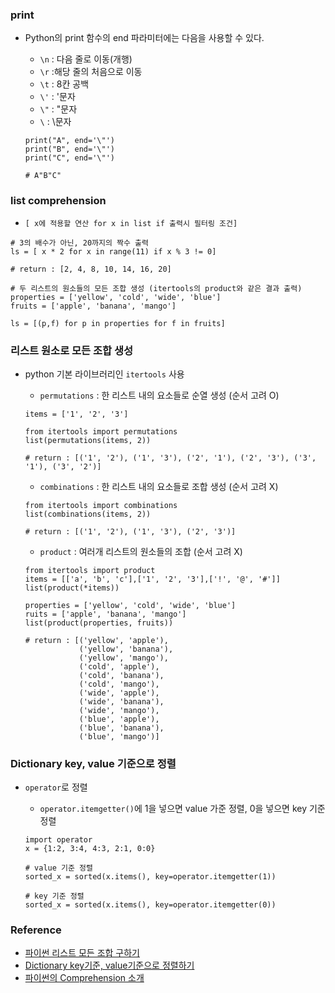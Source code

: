 ### print

- Python의 print 함수의 end 파라미터에는 다음을 사용할 수 있다.

  - `\n` : 다음 줄로 이동(개행)
  - `\r` :해당 줄의 처음으로 이동
  - `\t` : 8칸 공백
  - `\'` : '문자
  - `\"` : "문자
  - `\` : \문자

  ```
  print("A", end='\"')
  print("B", end='\"')
  print("C", end='\"')

  # A"B"C"
  ```

### list comprehension

- `[ x에 적용할 연산 for x in list if 출력시 필터링 조건]`

```
# 3의 배수가 아닌, 20까지의 짝수 출력
ls = [ x * 2 for x in range(11) if x % 3 != 0]

# return : [2, 4, 8, 10, 14, 16, 20]

# 두 리스트의 원소들의 모든 조합 생성 (itertools의 product와 같은 결과 출력)
properties = ['yellow', 'cold', 'wide', 'blue']
fruits = ['apple', 'banana', 'mango']

ls = [(p,f) for p in properties for f in fruits]
```

### 리스트 원소로 모든 조합 생성

- python 기본 라이브러리인 `itertools` 사용

  - `permutations` : 한 리스트 내의 요소들로 순열 생성 (순서 고려 O)

  ```
  items = ['1', '2', '3']

  from itertools import permutations
  list(permutations(items, 2))

  # return : [('1', '2'), ('1', '3'), ('2', '1'), ('2', '3'), ('3', '1'), ('3', '2')]
  ```

  - `combinations` : 한 리스트 내의 요소들로 조합 생성 (순서 고려 X)

  ```
  from itertools import combinations
  list(combinations(items, 2))

  # return : [('1', '2'), ('1', '3'), ('2', '3')]
  ```

  - `product` : 여러개 리스트의 원소들의 조합 (순서 고려 X)

  ```
  from itertools import product
  items = [['a', 'b', 'c'],['1', '2', '3'],['!', '@', '#']]
  list(product(*items))

  properties = ['yellow', 'cold', 'wide', 'blue']
  ruits = ['apple', 'banana', 'mango']
  list(product(properties, fruits))

  # return : [('yellow', 'apple'),
              ('yellow', 'banana'),
              ('yellow', 'mango'),
              ('cold', 'apple'),
              ('cold', 'banana'),
              ('cold', 'mango'),
              ('wide', 'apple'),
              ('wide', 'banana'),
              ('wide', 'mango'),
              ('blue', 'apple'),
              ('blue', 'banana'),
              ('blue', 'mango')]
  ```

### Dictionary key, value 기준으로 정렬

- `operator`로 정렬

  - `operator.itemgetter()`에 1을 넣으면 value 가준 정렬, 0을 넣으면 key 기준 정렬

  ```
  import operator
  x = {1:2, 3:4, 4:3, 2:1, 0:0}

  # value 기준 정렬
  sorted_x = sorted(x.items(), key=operator.itemgetter(1))

  # key 기준 정렬
  sorted_x = sorted(x.items(), key=operator.itemgetter(0))
  ```

### Reference

- [파이썬 리스트 모든 조합 구하기](https://ourcstory.tistory.com/414)
- [Dictionary key기준, value기준으로 정렬하기](https://ourcstory.tistory.com/76)
- [파이썬의 Comprehension 소개](https://mingrammer.com/introduce-comprehension-of-python/)
